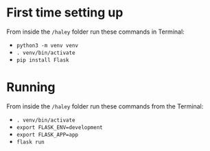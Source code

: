 # First time setting up

From inside the `/haley` folder run these commands in Terminal:

- `python3 -m venv venv`
- `. venv/bin/activate`
- `pip install Flask`

# Running

From inside the `/haley` folder run these commands from the Terminal:

- `. venv/bin/activate`
- `export FLASK_ENV=development`
- `export FLASK_APP=app`
- `flask run`
